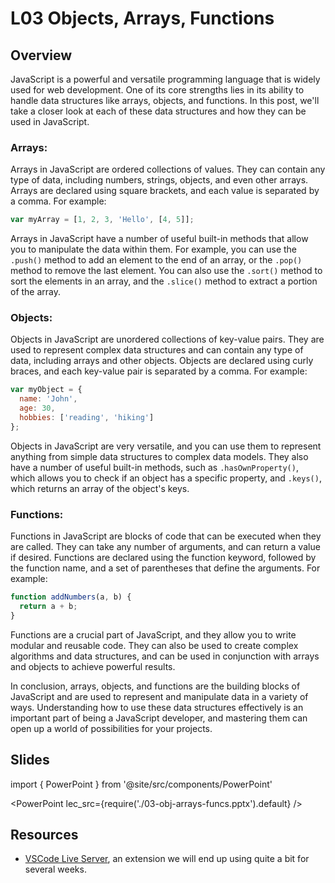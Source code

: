 # L03 Objects, Arrays, Functions

## Overview

JavaScript is a powerful and versatile programming language that is widely used for web development. One of its core strengths lies in its ability to handle data structures like arrays, objects, and functions. In this post, we'll take a closer look at each of these data structures and how they can be used in JavaScript.

### Arrays:

Arrays in JavaScript are ordered collections of values. They can contain any type of data, including numbers, strings, objects, and even other arrays. Arrays are declared using square brackets, and each value is separated by a comma. For example:

```js
var myArray = [1, 2, 3, 'Hello', [4, 5]];
```

Arrays in JavaScript have a number of useful built-in methods that allow you to manipulate the data within them. For example, you can use the `.push()` method to add an element to the end of an array, or the `.pop()` method to remove the last element. You can also use the `.sort()` method to sort the elements in an array, and the `.slice()` method to extract a portion of the array.

### Objects:

Objects in JavaScript are unordered collections of key-value pairs. They are used to represent complex data structures and can contain any type of data, including arrays and other objects. Objects are declared using curly braces, and each key-value pair is separated by a comma. For example:

```js
var myObject = {
  name: 'John',
  age: 30,
  hobbies: ['reading', 'hiking']
};
```

Objects in JavaScript are very versatile, and you can use them to represent anything from simple data structures to complex data models. They also have a number of useful built-in methods, such as `.hasOwnProperty()`, which allows you to check if an object has a specific property, and `.keys()`, which returns an array of the object's keys.

### Functions:

Functions in JavaScript are blocks of code that can be executed when they are called. They can take any number of arguments, and can return a value if desired. Functions are declared using the function keyword, followed by the function name, and a set of parentheses that define the arguments. For example:

```js
function addNumbers(a, b) {
  return a + b;
}
```

Functions are a crucial part of JavaScript, and they allow you to write modular and reusable code. They can also be used to create complex algorithms and data structures, and can be used in conjunction with arrays and objects to achieve powerful results.

In conclusion, arrays, objects, and functions are the building blocks of JavaScript and are used to represent and manipulate data in a variety of ways. Understanding how to use these data structures effectively is an important part of being a JavaScript developer, and mastering them can open up a world of possibilities for your projects.

## Slides

import { PowerPoint } from '@site/src/components/PowerPoint'

<PowerPoint lec_src={require('./03-obj-arrays-funcs.pptx').default} />

## Resources

- [VSCode Live Server](https://marketplace.visualstudio.com/items?itemName=ritwickdey.LiveServer), an extension we will end up using quite a bit for several weeks.
